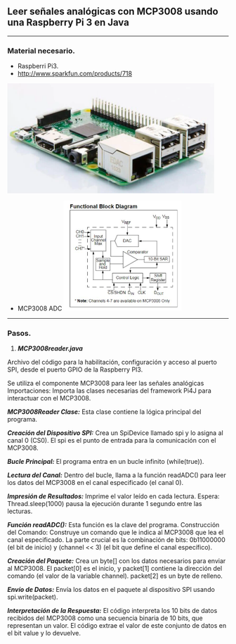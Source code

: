 ## Leer señales analógicas con MCP3008 usando una Raspberry Pi 3 en Java
---

### Material necesario.
- Raspberri Pi3.
- http://www.sparkfun.com/products/718
 <img src="src/img/raspberry.png" height="250">
 
- MCP3008 ADC
  <img src="src/img/MCP3008_DiagFuncional.jpg" height="250">

---
### Pasos.

1. ***MCP3008reader.java***

Archivo del código para la habilitación, configuración y acceso al puerto SPI, desde el puerto GPIO de la Raspberry PI3.

Se utiliza el componente MCP3008 para leer las señales analógicas
Importaciones: Importa las clases necesarias del framework Pi4J para interactuar con el MCP3008.

***MCP3008Reader Clase:*** Esta clase contiene la lógica principal del programa.

***Creación del Dispositivo SPI:*** Crea un SpiDevice llamado spi y lo asigna al canal 0 (CS0). El spi es el punto de entrada para la comunicación con el MCP3008.

***Bucle Principal:*** El programa entra en un bucle infinito (while(true)).

***Lectura del Canal:*** Dentro del bucle, llama a la función readADC() para leer los datos del MCP3008 en el canal especificado (el canal 0).

***Impresión de Resultados:*** Imprime el valor leído en cada lectura.
Espera: Thread.sleep(1000) pausa la ejecución durante 1 segundo entre las lecturas.

***Función readADC():*** Esta función es la clave del programa.
Construcción del Comando: Construye un comando que le indica al MCP3008 que lea el canal especificado. La parte crucial es la combinación de bits: 0b11000000 (el bit de inicio) y (channel << 3) (el bit que define el canal específico).

***Creación del Paquete:*** Crea un byte[] con los datos necesarios para enviar al MCP3008. El packet[0] es el inicio, y packet[1] contiene la dirección del comando (el valor de la variable channel). packet[2] es un byte de relleno.

***Envío de Datos:*** Envía los datos en el paquete al dispositivo SPI usando spi.write(packet).

***Interpretación de la Respuesta:*** El código interpreta los 10 bits de datos recibidos del MCP3008 como una secuencia binaria de 10 bits, que representan un valor. El código extrae el valor de este conjunto de datos en el bit value y lo devuelve.

